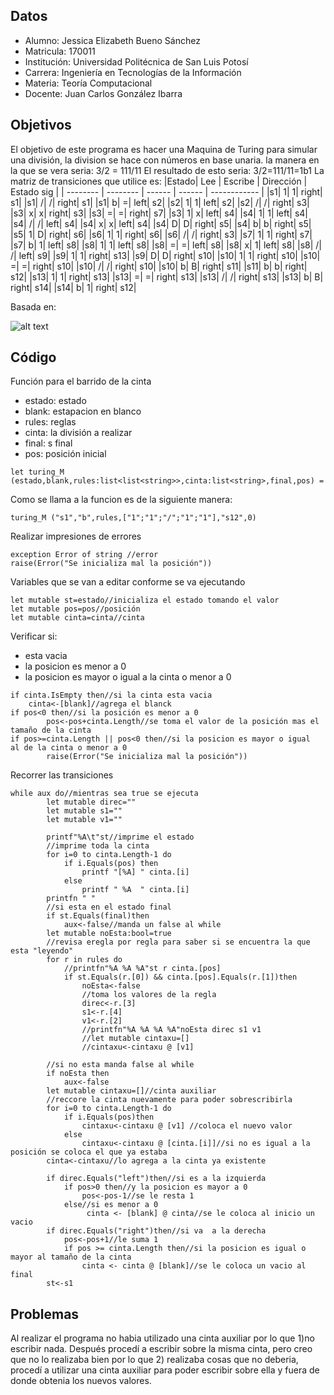 ## Datos
* Alumno: Jessica Elizabeth Bueno Sánchez
* Matricula: 170011
* Institución: Universidad Politécnica de San Luis Potosí
* Carrera: Ingeniería en Tecnologías de la Información
* Materia: Teoría Computacional
* Docente: Juan Carlos González Ibarra

## Objetivos
El objetivo de este programa es hacer una Maquina de Turing
para simular una división, la division se hace con números 
en base unaria. la manera en la que se vera seria:
3/2 = 111/11
El resultado de esto seria:
3/2=111/11=1b1
La matriz de transiciones que utilice es:
|Estado|  Lee  | Escribe | Dirección | Estado sig |
| -------- | -------- | ------ | ------ | ------------ |
|s1|	1|	1|	right|	s1|
|s1|	/|	/|	right|	s1|
|s1|	b|	=|	left|	s2|
|s2|	1|	1|	left|	s2|
|s2|	/|	/|	right|	s3|
|s3|	x|	x|	right|	s3|
|s3|	=|	=|	right|	s7|
|s3|	1|	x|	left|	s4|
|s4|	1|	1|	left|	s4|
|s4|	/|	/|	left|	s4|
|s4|	x|	x|	left|	s4|
|s4|	D|	D|	right|	s5|
|s4|	b|	b|	right|	s5|
|s5|	1|	D|	right|	s6|
|s6|	1|	1|	right|	s6|
|s6|	/|	/|	right|	s3|
|s7|	1|	1|	right|	s7|
|s7|	b|	1|	left|	s8|
|s8|	1|	1|	left|	s8|
|s8|	=|	=|	left|	s8|
|s8|	x|	1|	left|	s8|
|s8|	/|	/|	left|	s9|
|s9|	1|	1|	right|	s13|
|s9|	D|	D|	right|	s10|
|s10|	1|	1|	right|	s10|
|s10|	=|	=|	right|	s10|
|s10|	/|	/|	right|	s10|
|s10|	b|	B|	right|	s11|
|s11|	b|	b|	right|	s12|
|s13|	1|	1|	right|	s13|
|s13|	=|	=|	right|	s13|
|s13|	/|	/|	right|	s13|
|s13|	b|	B|	right|	s14|
|s14|	b|	1|	right|	s12|

Basada en:

![alt text](https://github.com/upslp-teoriacomputacional/170011/blob/master/mt/Maquina.JPG)

## Código

Función para el barrido de la cinta
* estado: estado
* blank: estapacion en blanco
* rules: reglas
* cinta: la división a realizar
* final: s final
* pos: posición inicial
```
let turing_M (estado,blank,rules:list<list<string>>,cinta:list<string>,final,pos) =
```
Como se llama a la funcion es de la siguiente manera:
```
turing_M ("s1","b",rules,["1";"1";"/";"1";"1"],"s12",0)
```
Realizar impresiones de errores
```
exception Error of string //error
raise(Error("Se inicializa mal la posición"))
```
Variables que se van a editar conforme se va ejecutando 
```
let mutable st=estado//inicializa el estado tomando el valor
let mutable pos=pos//posición
let mutable cinta=cinta//cinta
```
Verificar si:
* esta vacia
* la posicion es menor a 0
* la posicion es mayor o igual a la cinta o menor a 0
```
if cinta.IsEmpty then//si la cinta esta vacia
	cinta<-[blank]//agrega el blanck
if pos<0 then//si la posición es menor a 0
        pos<-pos+cinta.Length//se toma el valor de la posición mas el tamaño de la cinta
if pos>=cinta.Length || pos<0 then//si la posicion es mayor o igual  al de la cinta o menor a 0
        raise(Error("Se inicializa mal la posición")) 
```
Recorrer las transiciones
```
while aux do//mientras sea true se ejecuta
        let mutable direc=""
        let mutable s1=""
        let mutable v1=""

        printf"%A\t"st//imprime el estado
        //imprime toda la cinta
        for i=0 to cinta.Length-1 do
            if i.Equals(pos) then
                printf "[%A] " cinta.[i]
            else
                printf " %A  " cinta.[i]
        printfn " "
        //si esta en el estado final
        if st.Equals(final)then
            aux<-false//manda un false al while
        let mutable noEsta:bool=true
        //revisa eregla por regla para saber si se encuentra la que esta "leyendo"
        for r in rules do
            //printfn"%A %A %A"st r cinta.[pos]
            if st.Equals(r.[0]) && cinta.[pos].Equals(r.[1])then
                noEsta<-false
                //toma los valores de la regla
                direc<-r.[3]
                s1<-r.[4]
                v1<-r.[2]
                //printfn"%A %A %A %A"noEsta direc s1 v1
                //let mutable cintaxu=[]
                //cintaxu<-cintaxu @ [v1]

        //si no esta manda false al while
        if noEsta then
            aux<-false
        let mutable cintaxu=[]//cinta auxiliar
        //reccore la cinta nuevamente para poder sobrescribirla
        for i=0 to cinta.Length-1 do
            if i.Equals(pos)then
                cintaxu<-cintaxu @ [v1] //coloca el nuevo valor
            else
                cintaxu<-cintaxu @ [cinta.[i]]//si no es igual a la posición se coloca el que ya estaba
        cinta<-cintaxu//lo agrega a la cinta ya existente
        
        if direc.Equals("left")then//si es a la izquierda 
            if pos>0 then//y la posicion es mayor a 0
                pos<-pos-1//se le resta 1
            else//si es menor a 0
                 cinta <- [blank] @ cinta//se le coloca al inicio un vacio
        if direc.Equals("right")then//si va  a la derecha
            pos<-pos+1//le suma 1
            if pos >= cinta.Length then//si la posicion es igual o mayor al tamaño de la cinta
                cinta <- cinta @ [blank]//se le coloca un vacio al final
        st<-s1  
```
## Problemas
Al realizar el programa no habia utilizado una cinta auxiliar por lo que
1)no escribir nada.
Después procedí a escribir sobre la misma cinta, pero creo que no lo realizaba bien por lo que
2) realizaba cosas que no deberia,
procedí a utilizar una cinta auxiliar para poder escribir sobre ella y fuera de donde obtenia
los nuevos valores. 
